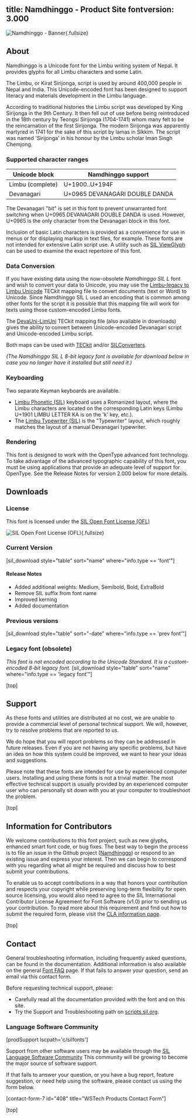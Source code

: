 title: Namdhinggo - Product Site
fontversion: 3.000
---

![Namdhinggo - Banner](assets/images/Limbu_banner.png){.fullsize}
<!-- PRODUCT SITE IMAGE SRC https://software.sil.org/wp/wp-content/uploads/2022/04/Limbu_banner.png -->

<h2 id="about">About</h2>

Namdhinggo is a Unicode font for the Limbu writing system of Nepal. It provides glyphs for all Limbu characters and some Latin.

The Limbu, or Kirat Sirijonga, script is used by around 400,000 people in Nepal and India. This Unicode-encoded font has been designed to support literacy and materials development in the Limbu language.

According to traditional histories the Limbu script was developed by King Sirijonga in the 9th Century. It then fell out of use before being reintroduced in the 18th century by Teongsi Sirijonga (1704-1741) whom many felt to be the reincarnation of the first Sirijonga. The modern Sirijonga was apparently martyred in 1741 for the sake of this script by lamas in Sikkim. The script was named 'Sirijonga' in his honour by the Limbu scholar Iman Singh Chemjong.

### Supported character ranges

Unicode block | Namdhinggo support
------------- | ------------------
Limbu (complete)|U+1900..U+194F
Devanagari|U+0965 DEVANAGARI DOUBLE DANDA

The Devanagari "bit" is set in this font to prevent unwarranted font switching when U+0965 DEVANAGARI DOUBLE DANDA is used. However, U+0965 is the only character from the Devanagari block in this font.

Inclusion of basic Latin characters is provided as a convenience for use in menus or for displaying markup in text files, for example. These fonts are not intended for extensive Latin script use. A utility such as [SIL ViewGlyph](https://scripts.sil.org/ViewGlyph_home) can be used to examine the exact repertoire of this font.

### Data Conversion

If you have existing data using the now-obsolete *Namdhinggo SIL L* font and wish to convert your data to Unicode, you may use the [Limbu-legacy to Limbu Unicode](https://github.com/silnrsi/wsresources/tree/master/scripts/Limb/legacy/limbu-dc/mappings) TECkit mapping file to convert documents (text or Word) to Unicode. Since Namdhinggo SIL L used an encoding that is common among other fonts for the script it is possible that this mapping file will work for texts using those custom-encoded Limbu fonts.

The [DevaUni-LimUni](https://github.com/silnrsi/wsresources/tree/master/scripts/Limb/mappings/deva-limb) TECkit mapping file (also available in downloads) gives the ability to convert between Unicode-encoded Devanagari script and Unicode-encoded Limbu script.

Both maps can be used with [TECkit](https://software.sil.org/teckit/) and/or [SILConverters](https://software.sil.org/silconverters/).

*(The Namdhinggo SIL L 8-bit legacy font is available for download below in case you no longer have it installed but still need it.)*

### Keyboarding

Two separate Keyman keyboards are available.

- [Limbu Phonetic (SIL)](]https://keyman.com/keyboards/sil_limbu_phonetic) keyboard uses a Romanized layout, where the Limbu characters are located on the corresponding Latin keys (Limbu U+1901 LIMBU LETTER KA is on the 'k' key, etc.).
- The [Limbu Typewriter (SIL)](https://keyman.com/keyboards/sil_limbu_typewriter) is the "Typewriter" layout, which roughly matches the layout of a manual Devanagari typewriter.

### Rendering

This font is designed to work with the OpenType advanced font technology. To take advantage of the advanced typographic capability of this font, you must be using applications that provide an adequate level of support for OpenType. See the Release Notes for version 2.000 below for more details.

<h2 id="downloads">Downloads</h2>

### License

This font is licensed under the [SIL Open Font License (OFL)](https://scripts.sil.org/OFL)

![SIL Open Font License (OFL)](https://scripts.sil.org/OFL){.fullsize}
<!-- PRODUCT SITE IMAGE SRC https://software.sil.org/wp/wp-content/uploads/2019/03/OFL_logo_rect_color.png -->

### Current Version

[sil_download style="table" sort="name" where="info.type == 'font'"]

#### Release Notes

- Added additional weights: Medium, Semibold, Bold, ExtraBold
- Remove SIL suffix from font name
- Improved kerning
- Added documentation

### Previous versions

[sil_download style="table" sort="-date" where="info.type == 'prev font'"]

### Legacy font (obsolete)

*This font is not encoded according to the Unicode Standard. It is a custom-encoded 8-bit legacy font.*
[sil_download style="table" sort="name" where="info.type == 'legacy font'"]

[top]

<h2 id="support">Support</h2>

As these fonts and utilities are distributed at no cost, we are unable to provide a commercial level of personal technical support. We will, however, try to resolve problems that are reported to us.

We do hope that you will report problems so they can be addressed in future releases. Even if you are not having any specific problems, but have an idea on how this system could be improved, we want to hear your ideas and suggestions.

Please note that these fonts are intended for use by experienced computer users. Installing and using these fonts is not a trivial matter. The most effective technical support is usually provided by an experienced computer user who can personally sit down with you at your computer to troubleshoot the problem.

[top]

## Information for Contributors

We welcome contributions to this font project, such as new glyphs, enhanced smart font code, or bug fixes. The best way to begin the process is to file an issue in the Github project ([Namdhinggo](https://github.com/silnrsi/font-namdhinggo)) or respond to an existing issue and express your interest. Then we can begin to correspond with you regarding what all might be required and discuss how to best submit your contributions.

To enable us to accept contributions in a way that honors your contribution and respects your copyright while preserving long-term flexibility for open source licensing, you would also need to agree to the SIL International Contributor License Agreement for Font Software (v1.0) prior to sending us your contribution. To read more about this requirement and find out how to submit the required form, please visit the [CLA information page](https://software.sil.org/fontcla).

[top]

<h2 id="contact">Contact</h2>

General troubleshooting information, including frequently asked questions, can be found in the documentation. Additional information is also available on the general [Font FAQ](https://scripts.sil.org/FontFAQ) page. If that fails to answer your question, send an email via this contact form.

Before requesting technical support, please:

- Carefully read all the documentation provided with the font and on this site.
- Try the Support and Troubleshooting path on <a href="//scripts.sil.org/support" class="external">scripts.sil.org</a>.

### Language Software Community

[prodSupport lscpath='c/silfonts']

Support from other software users may be available through the [SIL Language Software Community](//community.software.sil.org/c/silfonts) This community will be growing to become the major source of software support.</p>

If that fails to answer your question, or you have a bug report, feature suggestion, or need help using the software, please contact us using the form below.

[contact-form-7 id="408" title="WSTech Products Contact Form"]

[top]
